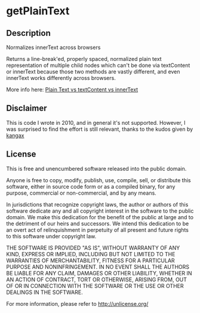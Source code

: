 # getPlainText

## Description

Normalizes innerText across browsers

Returns a line-break'ed, properly spaced, normalized plain text
representation of multiple child nodes which can't be done via
textContent or innerText because those two methods are vastly
different, and even innerText works differently across browsers.

More info here:
[Plain Text vs textContent vs innerText](http://clubajax.org/examples/plain-text-vs-textcontent-vs-innertext/)

## Disclaimer

This is code I wrote in 2010, and in general it's not supported. However, I was
surprised to find the effort is still relevant, thanks to the kudos given by
[kangax](http://perfectionkills.com/the-poor-misunderstood-innerText/)

## License

This is free and unencumbered software released into the public domain.

Anyone is free to copy, modify, publish, use, compile, sell, or
distribute this software, either in source code form or as a compiled
binary, for any purpose, commercial or non-commercial, and by any
means.

In jurisdictions that recognize copyright laws, the author or authors
of this software dedicate any and all copyright interest in the
software to the public domain. We make this dedication for the benefit
of the public at large and to the detriment of our heirs and
successors. We intend this dedication to be an overt act of
relinquishment in perpetuity of all present and future rights to this
software under copyright law.

THE SOFTWARE IS PROVIDED "AS IS", WITHOUT WARRANTY OF ANY KIND,
EXPRESS OR IMPLIED, INCLUDING BUT NOT LIMITED TO THE WARRANTIES OF
MERCHANTABILITY, FITNESS FOR A PARTICULAR PURPOSE AND NONINFRINGEMENT.
IN NO EVENT SHALL THE AUTHORS BE LIABLE FOR ANY CLAIM, DAMAGES OR
OTHER LIABILITY, WHETHER IN AN ACTION OF CONTRACT, TORT OR OTHERWISE,
ARISING FROM, OUT OF OR IN CONNECTION WITH THE SOFTWARE OR THE USE OR
OTHER DEALINGS IN THE SOFTWARE.

For more information, please refer to <http://unlicense.org/>